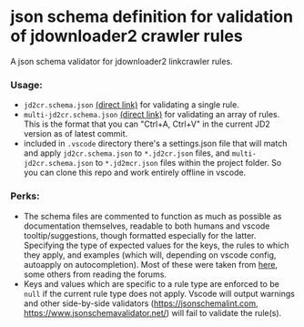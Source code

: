 # json schema definition for validation of jdownloader2 crawler rules

A json schema validator for jdownloader2 linkcrawler rules.

### Usage:

- `jd2cr.schema.json` [(direct link)](https://raw.githubusercontent.com/sergxerj/jdownloader2-crawler-rule-json-schema/main/jd2cr.schema.json) for validating a single rule.
- `multi-jd2cr.schema.json` [(direct link)](https://raw.githubusercontent.com/sergxerj/jdownloader2-crawler-rule-json-schema/main/multi-jd2cr.schema.json) for validating an array of rules. This is the format that you can "Ctrl+A, Ctrl+V" in the current JD2 version as of latest commit.
- included in `.vscode` directory there's a settings.json file that will match and apply `jd2cr.schema.json` to `*.jd2cr.json` files, and `multi-jd2cr.schema.json` to `*.jd2mcr.json` files within the project folder. So you can clone this repo and work entirely offline in vscode.

### Perks:

- The schema files are commented to function as much as possible as documentation themselves, readable to both humans and vscode tooltip/suggestions, though formatted especially for the latter. Specifying the type of expected values for the keys, the rules to which they apply, and examples (which will, depending on vscode config, autoapply on autocompletion). Most of these were taken from [here](https://support.jdownloader.org/Knowledgebase/Article/View/what-are-linkcrawler-rules), some others from reading the forums.
- Keys and values which are specific to a rule type are enforced to be `null` if the current rule type does not apply. Vscode will output warnings and other side-by-side validators (https://jsonschemalint.com, https://www.jsonschemavalidator.net/) will fail to validate the rule(s).
